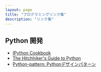 ```yaml
---
layout: page
title: "プログラミングリンク集"
description: "リンク集"
---
```


## Python 開発
- [IPython Cookbook](https://ipython-books.github.io/)
- [The Hitchhiker's Guide to Python](https://docs.python-guide.org/)
- [Python-pattern: Pythonデザインパターン](https://github.com/faif/python-patterns)